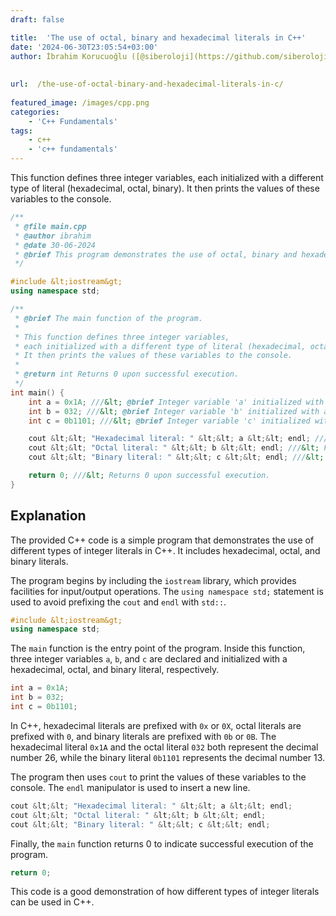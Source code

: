 ```yaml
---
draft: false

title:  'The use of octal, binary and hexadecimal literals in C++'
date: '2024-06-30T23:05:54+03:00'
author: İbrahim Korucuoğlu ([@siberoloji](https://github.com/siberoloji))
 
 
url:  /the-use-of-octal-binary-and-hexadecimal-literals-in-c/
 
featured_image: /images/cpp.png
categories:
    - 'C++ Fundamentals'
tags:
    - c++
    - 'c++ fundamentals'
---
```



This function defines three integer variables, each initialized with a different type of literal (hexadecimal, octal, binary). It then prints the values of these variables to the console.


```cpp
/**
 * @file main.cpp
 * @author ibrahim
 * @date 30-06-2024
 * @brief This program demonstrates the use of octal, binary and hexadecimal literals in C++.
 */

#include &lt;iostream&gt;
using namespace std;

/**
 * @brief The main function of the program.
 *
 * This function defines three integer variables,
 * each initialized with a different type of literal (hexadecimal, octal, binary).
 * It then prints the values of these variables to the console.
 *
 * @return int Returns 0 upon successful execution.
 */
int main() {
    int a = 0x1A; ///&lt; @brief Integer variable 'a' initialized with a hexadecimal literal. The value of 'a' is 26.
    int b = 032; ///&lt; @brief Integer variable 'b' initialized with an octal literal. The value of 'b' is 26.
    int c = 0b1101; ///&lt; @brief Integer variable 'c' initialized with a binary literal. The value of 'c' is 13.

    cout &lt;&lt; "Hexadecimal literal: " &lt;&lt; a &lt;&lt; endl; ///&lt; Prints the value of 'a' to the console.
    cout &lt;&lt; "Octal literal: " &lt;&lt; b &lt;&lt; endl; ///&lt; Prints the value of 'b' to the console.
    cout &lt;&lt; "Binary literal: " &lt;&lt; c &lt;&lt; endl; ///&lt; Prints the value of 'c' to the console.

    return 0; ///&lt; Returns 0 upon successful execution.
}
```



## Explanation



The provided C++ code is a simple program that demonstrates the use of different types of integer literals in C++. It includes hexadecimal, octal, and binary literals.



The program begins by including the `iostream` library, which provides facilities for input/output operations. The `using namespace std;` statement is used to avoid prefixing the `cout` and `endl` with `std::`.


```cpp
#include &lt;iostream&gt;
using namespace std;
```



The `main` function is the entry point of the program. Inside this function, three integer variables `a`, `b`, and `c` are declared and initialized with a hexadecimal, octal, and binary literal, respectively.


```cpp
int a = 0x1A; 
int b = 032; 
int c = 0b1101;
```



In C++, hexadecimal literals are prefixed with `0x` or `0X`, octal literals are prefixed with `0`, and binary literals are prefixed with `0b` or `0B`. The hexadecimal literal `0x1A` and the octal literal `032` both represent the decimal number 26, while the binary literal `0b1101` represents the decimal number 13.



The program then uses `cout` to print the values of these variables to the console. The `endl` manipulator is used to insert a new line.


```cpp
cout &lt;&lt; "Hexadecimal literal: " &lt;&lt; a &lt;&lt; endl;
cout &lt;&lt; "Octal literal: " &lt;&lt; b &lt;&lt; endl;
cout &lt;&lt; "Binary literal: " &lt;&lt; c &lt;&lt; endl;
```



Finally, the `main` function returns 0 to indicate successful execution of the program.


```cpp
return 0;
```



This code is a good demonstration of how different types of integer literals can be used in C++.
